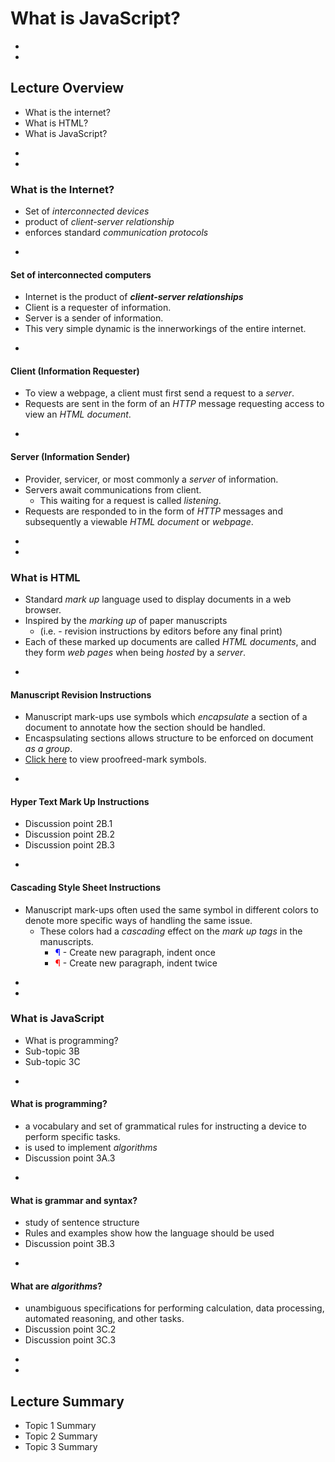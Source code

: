 # What is JavaScript?








-
-
## Lecture Overview
* What is the internet?
* What is HTML?
* What is JavaScript?












-
-
### What is the Internet?
* Set of _interconnected devices_
* product of _client-server relationship_
* enforces standard _communication protocols_

-
#### Set of interconnected computers
* Internet is the product of _**client-server relationships**_
* Client is a requester of information.
* Server is a sender of information.
* This very simple dynamic is the innerworkings of the entire internet.

-
#### Client (Information Requester)
* To view a webpage, a client must first send a request to a _server_.
* Requests are sent in the form of an _HTTP_ message requesting access to view an _HTML document_.


-
#### Server (Information Sender)
* Provider, servicer, or most commonly a _server_ of information.
* Servers await communications from client.
    * This waiting for a request is called _listening_.
* Requests are responded to in the form of _HTTP_ messages and subsequently a viewable _HTML document_ or _webpage_.











-
-
### What is HTML
* Standard _mark up_ language used to display documents in a web browser.
* Inspired by the _marking up_ of paper manuscripts
    * (i.e. - revision instructions by editors before any final print)
* Each of these marked up documents are called _HTML documents_, and they form _web pages_ when being _hosted_ by a _server_.


-
#### Manuscript Revision Instructions
* Manuscript mark-ups use symbols which _encapsulate_ a section of a document to annotate how the section should be handled.
* Encaspsulating sections allows structure to be enforced on document _as a group_.
* [Click here](./proofread-marks.png) to view proofreed-mark symbols.



-
#### Hyper Text Mark Up Instructions
* Discussion point 2B.1
* Discussion point 2B.2
* Discussion point 2B.3


-
#### Cascading Style Sheet Instructions
* Manuscript mark-ups often used the same symbol in different colors to denote more specific ways of handling the same issue.
    * These colors had a _cascading_ effect on the _mark up tags_ in the manuscripts.
        * <font color="blue">¶</font> - Create new paragraph, indent once
        * <font color="red">¶</font> - Create new paragraph, indent twice













-
-
### What is JavaScript
* What is programming?
* Sub-topic 3B
* Sub-topic 3C



-
#### What is programming?
* a vocabulary and set of grammatical rules for instructing a device to perform specific tasks.
* is used to implement _algorithms_
* Discussion point 3A.3


-
#### What is grammar and syntax?
* study of sentence structure
* Rules and examples show how the language should be used
* Discussion point 3B.3


-
#### What are _algorithms_?
* unambiguous specifications for performing calculation, data processing, automated reasoning, and other tasks. 
* Discussion point 3C.2
* Discussion point 3C.3













-
-
## Lecture Summary
* Topic 1 Summary
* Topic 2 Summary
* Topic 3 Summary
